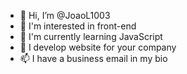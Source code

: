 - 👋 Hi, I’m @JoaoL1003
- 👀 I'm interested in front-end
- 🌱 I'm currently learning JavaScript
- 💞️ I develop website for your company
- 📫 I have a business email in my bio 

<!---
JoaoL1003/JoaoL1003 is a ✨ special ✨ repository because its `README.md` (this file) appears on your GitHub profile.
You can click the Preview link to take a look at your changes.
--->
